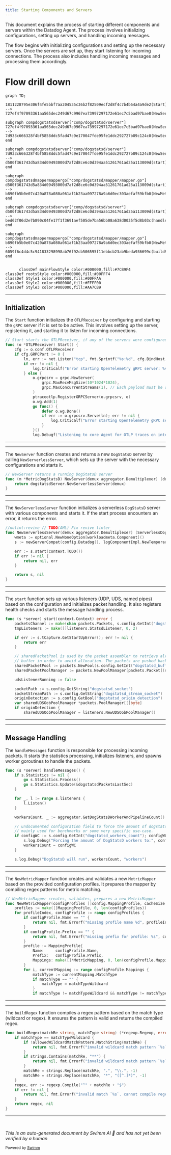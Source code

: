 ```yaml
---
title: Starting Components and Servers
---
```

This document explains the process of starting different components and servers within the Datadog Agent. The process involves initializing configurations, setting up servers, and handling incoming messages.

The flow begins with initializing configurations and setting up the necessary servers. Once the servers are set up, they start listening for incoming connections. The process also includes handling incoming messages and processing them accordingly.

# Flow drill down

```mermaid
graph TD;
      1811228795e306f4fe5bbf7aa204535c36b2f82509ecf2d8f4c7b4b64a4a9de2(Start):::mainFlowStyle --> 727ef4f97093361aa565dec249d67c9967ea73997297172e61ec7c5bad97bae8(NewServer):::mainFlowStyle

subgraph compdogstatsdserver["comp/dogstatsd/server"]
727ef4f97093361aa565dec249d67c9967ea73997297172e61ec7c5bad97bae8(NewServer):::mainFlowStyle --> 7d933c666328f4bf5858ddc5fad47c9e170047fde95fe1ddc292727b89c124c0(NewServerlessServer):::mainFlowStyle
end

subgraph compdogstatsdserver["comp/dogstatsd/server"]
7d933c666328f4bf5858ddc5fad47c9e170047fde95fe1ddc292727b89c124c0(NewServerlessServer):::mainFlowStyle --> d500f361743d5a834d09493000d7af2d8ce6c0d394aa51261761ad25a113009d(start):::mainFlowStyle
end

subgraph compdogstatsdmappermappergo["comp/dogstatsd/mapper/mapper.go"]
d500f361743d5a834d09493000d7af2d8ce6c0d394aa51261761ad25a113009d(start):::mainFlowStyle --> b890fb5b0e07c420a878a080a061af1b23aa097278a9a6d0ec303aefaf59bfb0(NewMetricMapper)
end

subgraph compdogstatsdserver["comp/dogstatsd/server"]
d500f361743d5a834d09493000d7af2d8ce6c0d394aa51261761ad25a113009d(start):::mainFlowStyle --> bed62f06d2e7b890c04fe17f1f3691aef505de7ba56bb08a638d0035f5d8b03c(handleMessages):::mainFlowStyle
end

subgraph compdogstatsdmappermappergo["comp/dogstatsd/mapper/mapper.go"]
b890fb5b0e07c420a878a080a061af1b23aa097278a9a6d0ec303aefaf59bfb0(NewMetricMapper) --> 6059f6c4d4c5c941833298998ab76f92cb506595f11ebbcb23ab9beda936699c(buildRegex)
end


      classDef mainFlowStyle color:#000000,fill:#7CB9F4
classDef rootsStyle color:#000000,fill:#00FFF4
classDef Style1 color:#000000,fill:#00FFAA
classDef Style2 color:#000000,fill:#FFFF00
classDef Style3 color:#000000,fill:#AA7CB9
```

<SwmSnippet path="/pkg/trace/api/otlp.go" line="70">

---

## Initialization

The <SwmToken path="pkg/trace/api/otlp.go" pos="70:2:2" line-data="// Start starts the OTLPReceiver, if any of the servers were configured as active.">`Start`</SwmToken> function initializes the <SwmToken path="pkg/trace/api/otlp.go" pos="70:8:8" line-data="// Start starts the OTLPReceiver, if any of the servers were configured as active.">`OTLPReceiver`</SwmToken> by configuring and starting the <SwmToken path="pkg/trace/api/otlp.go" pos="76:12:12" line-data="			log.Criticalf(&quot;Error starting OpenTelemetry gRPC server: %v&quot;, err)">`gRPC`</SwmToken> server if it is set to be active. This involves setting up the server, registering it, and starting it to listen for incoming connections.

```go
// Start starts the OTLPReceiver, if any of the servers were configured as active.
func (o *OTLPReceiver) Start() {
	cfg := o.conf.OTLPReceiver
	if cfg.GRPCPort != 0 {
		ln, err := net.Listen("tcp", fmt.Sprintf("%s:%d", cfg.BindHost, cfg.GRPCPort))
		if err != nil {
			log.Criticalf("Error starting OpenTelemetry gRPC server: %v", err)
		} else {
			o.grpcsrv = grpc.NewServer(
				grpc.MaxRecvMsgSize(10*1024*1024),
				grpc.MaxConcurrentStreams(1), // Each payload must be sent to processing stage before we decode the next.
			)
			ptraceotlp.RegisterGRPCServer(o.grpcsrv, o)
			o.wg.Add(1)
			go func() {
				defer o.wg.Done()
				if err := o.grpcsrv.Serve(ln); err != nil {
					log.Criticalf("Error starting OpenTelemetry gRPC server: %v", err)
				}
			}()
			log.Debugf("Listening to core Agent for OTLP traces on internal gRPC port (http://%s:%d, internal use only). Check core Agent logs for information on the OTLP ingest status.", cfg.BindHost, cfg.GRPCPort)
```

---

</SwmSnippet>

<SwmSnippet path="/pkg/serverless/metrics/metric.go" line="58">

---

The <SwmToken path="pkg/serverless/metrics/metric.go" pos="58:2:2" line-data="// NewServer returns a running DogStatsD server">`NewServer`</SwmToken> function creates and returns a new <SwmToken path="pkg/serverless/metrics/metric.go" pos="58:10:10" line-data="// NewServer returns a running DogStatsD server">`DogStatsD`</SwmToken> server by calling <SwmToken path="pkg/serverless/metrics/metric.go" pos="60:5:5" line-data="	return dogstatsdServer.NewServerlessServer(demux)">`NewServerlessServer`</SwmToken>, which sets up the server with the necessary configurations and starts it.

```go
// NewServer returns a running DogStatsD server
func (m *MetricDogStatsD) NewServer(demux aggregator.Demultiplexer) (dogstatsdServer.ServerlessDogstatsd, error) {
	return dogstatsdServer.NewServerlessServer(demux)
}
```

---

</SwmSnippet>

<SwmSnippet path="/comp/dogstatsd/server/serverless.go" line="31">

---

The <SwmToken path="comp/dogstatsd/server/serverless.go" pos="32:2:2" line-data="func NewServerlessServer(demux aggregator.Demultiplexer) (ServerlessDogstatsd, error) {">`NewServerlessServer`</SwmToken> function initializes a serverless <SwmToken path="pkg/serverless/metrics/metric.go" pos="58:10:10" line-data="// NewServer returns a running DogStatsD server">`DogStatsD`</SwmToken> server with various components and starts it. If the start process encounters an error, it returns the error.

```go
//nolint:revive // TODO(AML) Fix revive linter
func NewServerlessServer(demux aggregator.Demultiplexer) (ServerlessDogstatsd, error) {
	wmeta := optional.NewNoneOption[workloadmeta.Component]()
	s := newServerCompat(config.Datadog(), logComponentImpl.NewTemporaryLoggerWithoutInit(), replay.NewNoopTrafficCapture(), serverdebugimpl.NewServerlessServerDebug(), true, demux, wmeta, pidmapimpl.NewServerlessPidMap(), telemetry.GetCompatComponent())

	err := s.start(context.TODO())
	if err != nil {
		return nil, err
	}

	return s, nil
}
```

---

</SwmSnippet>

<SwmSnippet path="/comp/dogstatsd/server/server.go" line="339">

---

The <SwmToken path="comp/dogstatsd/server/server.go" pos="339:9:9" line-data="func (s *server) start(context.Context) error {">`start`</SwmToken> function sets up various listeners (UDP, UDS, named pipes) based on the configuration and initializes packet handling. It also registers health checks and starts the message handling process.

```go
func (s *server) start(context.Context) error {
	packetsChannel := make(chan packets.Packets, s.config.GetInt("dogstatsd_queue_size"))
	tmpListeners := make([]listeners.StatsdListener, 0, 2)

	if err := s.tCapture.GetStartUpError(); err != nil {
		return err
	}

	// sharedPacketPool is used by the packet assembler to retrieve already allocated
	// buffer in order to avoid allocation. The packets are pushed back by the server.
	sharedPacketPool := packets.NewPool(s.config.GetInt("dogstatsd_buffer_size"), s.packetsTelemetry)
	sharedPacketPoolManager := packets.NewPoolManager[packets.Packet](sharedPacketPool)

	udsListenerRunning := false

	socketPath := s.config.GetString("dogstatsd_socket")
	socketStreamPath := s.config.GetString("dogstatsd_stream_socket")
	originDetection := s.config.GetBool("dogstatsd_origin_detection")
	var sharedUDSOobPoolManager *packets.PoolManager[[]byte]
	if originDetection {
		sharedUDSOobPoolManager = listeners.NewUDSOobPoolManager()
```

---

</SwmSnippet>

<SwmSnippet path="/comp/dogstatsd/server/server.go" line="504">

---

## Message Handling

The <SwmToken path="comp/dogstatsd/server/server.go" pos="504:9:9" line-data="func (s *server) handleMessages() {">`handleMessages`</SwmToken> function is responsible for processing incoming packets. It starts the statistics processing, initializes listeners, and spawns worker goroutines to handle the packets.

```go
func (s *server) handleMessages() {
	if s.Statistics != nil {
		go s.Statistics.Process()
		go s.Statistics.Update(&dogstatsdPacketsLastSec)
	}

	for _, l := range s.listeners {
		l.Listen()
	}

	workersCount, _ := aggregator.GetDogStatsDWorkerAndPipelineCount()

	// undocumented configuration field to force the amount of dogstatsd workers
	// mainly used for benchmarks or some very specific use-case.
	if configWC := s.config.GetInt("dogstatsd_workers_count"); configWC != 0 {
		s.log.Debug("Forcing the amount of DogStatsD workers to:", configWC)
		workersCount = configWC
	}

	s.log.Debug("DogStatsD will run", workersCount, "workers")

```

---

</SwmSnippet>

<SwmSnippet path="/comp/dogstatsd/mapper/mapper.go" line="55">

---

The <SwmToken path="comp/dogstatsd/mapper/mapper.go" pos="55:2:2" line-data="// NewMetricMapper creates, validates, prepares a new MetricMapper">`NewMetricMapper`</SwmToken> function creates and validates a new <SwmToken path="comp/dogstatsd/mapper/mapper.go" pos="55:16:16" line-data="// NewMetricMapper creates, validates, prepares a new MetricMapper">`MetricMapper`</SwmToken> based on the provided configuration profiles. It prepares the mapper by compiling regex patterns for metric matching.

```go
// NewMetricMapper creates, validates, prepares a new MetricMapper
func NewMetricMapper(configProfiles []config.MappingProfile, cacheSize int) (*MetricMapper, error) {
	profiles := make([]MappingProfile, 0, len(configProfiles))
	for profileIndex, configProfile := range configProfiles {
		if configProfile.Name == "" {
			return nil, fmt.Errorf("missing profile name %d", profileIndex)
		}
		if configProfile.Prefix == "" {
			return nil, fmt.Errorf("missing prefix for profile: %s", configProfile.Name)
		}
		profile := MappingProfile{
			Name:     configProfile.Name,
			Prefix:   configProfile.Prefix,
			Mappings: make([]*MetricMapping, 0, len(configProfile.Mappings)),
		}
		for i, currentMapping := range configProfile.Mappings {
			matchType := currentMapping.MatchType
			if matchType == "" {
				matchType = matchTypeWildcard
			}
			if matchType != matchTypeWildcard && matchType != matchTypeRegex {
```

---

</SwmSnippet>

<SwmSnippet path="/comp/dogstatsd/mapper/mapper.go" line="99">

---

The <SwmToken path="comp/dogstatsd/mapper/mapper.go" pos="99:2:2" line-data="func buildRegex(matchRe string, matchType string) (*regexp.Regexp, error) {">`buildRegex`</SwmToken> function compiles a regex pattern based on the match type (wildcard or regex). It ensures the pattern is valid and returns the compiled regex.

```go
func buildRegex(matchRe string, matchType string) (*regexp.Regexp, error) {
	if matchType == matchTypeWildcard {
		if !allowedWildcardMatchPattern.MatchString(matchRe) {
			return nil, fmt.Errorf("invalid wildcard match pattern `%s`, it does not match allowed match regex `%s`", matchRe, allowedWildcardMatchPattern)
		}
		if strings.Contains(matchRe, "**") {
			return nil, fmt.Errorf("invalid wildcard match pattern `%s`, it should not contain consecutive `*`", matchRe)
		}
		matchRe = strings.Replace(matchRe, ".", "\\.", -1)
		matchRe = strings.Replace(matchRe, "*", "([^.]*)", -1)
	}
	regex, err := regexp.Compile("^" + matchRe + "$")
	if err != nil {
		return nil, fmt.Errorf("invalid match `%s`. cannot compile regex: %v", matchRe, err)
	}
	return regex, nil
}
```

---

</SwmSnippet>

&nbsp;

*This is an auto-generated document by Swimm AI 🌊 and has not yet been verified by a human*

<SwmMeta version="3.0.0" repo-id="Z2l0aHViJTNBJTNBZGF0YWRvZy1hZ2VudCUzQSUzQVN3aW1tLURlbW8=" repo-name="datadog-agent"><sup>Powered by [Swimm](/)</sup></SwmMeta>
